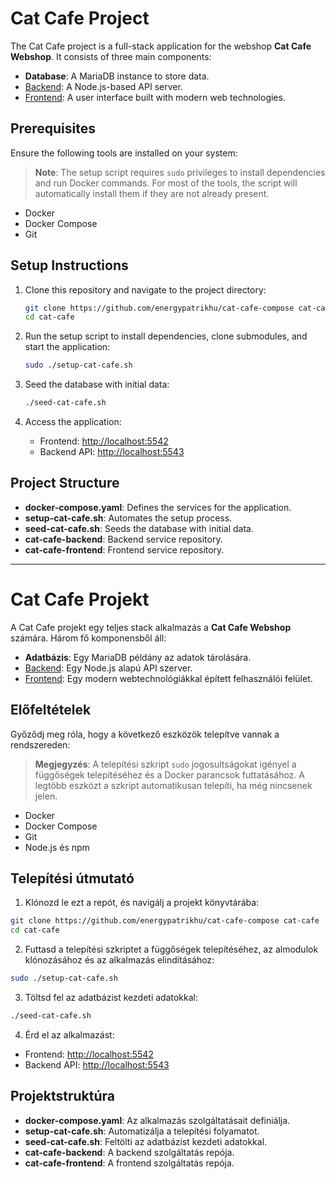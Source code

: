 # Cat Cafe Project

The Cat Cafe project is a full-stack application for the webshop **Cat Cafe Webshop**. It consists of three main components:
- **Database**: A MariaDB instance to store data.
- [Backend](https://github.com/energypatrikhu/cat-cafe-backend.git): A Node.js-based API server.
- [Frontend](https://github.com/Sy-Anna/CatCafeFrontend): A user interface built with modern web technologies.

## Prerequisites

Ensure the following tools are installed on your system:
> **Note**: The setup script requires `sudo` privileges to install dependencies and run Docker commands.
> For most of the tools, the script will automatically install them if they are not already present.
- Docker
- Docker Compose
- Git

## Setup Instructions

1. Clone this repository and navigate to the project directory:
   ```bash
   git clone https://github.com/energypatrikhu/cat-cafe-compose cat-cafe
   cd cat-cafe
   ```

2. Run the setup script to install dependencies, clone submodules, and start the application:
   ```bash
   sudo ./setup-cat-cafe.sh
   ```

3. Seed the database with initial data:
   ```bash
   ./seed-cat-cafe.sh
   ```

4. Access the application:
   - Frontend: [http://localhost:5542](http://localhost:5542)
   - Backend API: [http://localhost:5543](http://localhost:5543)

## Project Structure

- **docker-compose.yaml**: Defines the services for the application.
- **setup-cat-cafe.sh**: Automates the setup process.
- **seed-cat-cafe.sh**: Seeds the database with initial data.
- **cat-cafe-backend**: Backend service repository.
- **cat-cafe-frontend**: Frontend service repository.

---

# Cat Cafe Projekt

A Cat Cafe projekt egy teljes stack alkalmazás a **Cat Cafe Webshop** számára. Három fő komponensből áll:
- **Adatbázis**: Egy MariaDB példány az adatok tárolására.
- [Backend](https://github.com/energypatrikhu/cat-cafe-backend): Egy Node.js alapú API szerver.
- [Frontend](https://github.com/Sy-Anna/CatCafeFrontend): Egy modern webtechnológiákkal épített felhasználói felület.

## Előfeltételek

Győződj meg róla, hogy a következő eszközök telepítve vannak a rendszereden:
> **Megjegyzés**: A telepítési szkript `sudo` jogosultságokat igényel a függőségek telepítéséhez és a Docker parancsok futtatásához.
> A legtöbb eszközt a szkript automatikusan telepíti, ha még nincsenek jelen.
- Docker
- Docker Compose
- Git
- Node.js és npm

## Telepítési útmutató

1. Klónozd le ezt a repót, és navigálj a projekt könyvtárába:
  ```bash
  git clone https://github.com/energypatrikhu/cat-cafe-compose cat-cafe
  cd cat-cafe
  ```

2. Futtasd a telepítési szkriptet a függőségek telepítéséhez, az almodulok klónozásához és az alkalmazás elindításához:
  ```bash
  sudo ./setup-cat-cafe.sh
  ```

3. Töltsd fel az adatbázist kezdeti adatokkal:
  ```bash
  ./seed-cat-cafe.sh
  ```

4. Érd el az alkalmazást:
  - Frontend: [http://localhost:5542](http://localhost:5542)
  - Backend API: [http://localhost:5543](http://localhost:5543)

## Projektstruktúra

- **docker-compose.yaml**: Az alkalmazás szolgáltatásait definiálja.
- **setup-cat-cafe.sh**: Automatizálja a telepítési folyamatot.
- **seed-cat-cafe.sh**: Feltölti az adatbázist kezdeti adatokkal.
- **cat-cafe-backend**: A backend szolgáltatás repója.
- **cat-cafe-frontend**: A frontend szolgáltatás repója.
